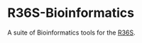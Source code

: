 # R36S-Bioinformatics
A suite of Bioinformatics tools for the [R36S](https://handhelds.miraheze.org/wiki/R36S_Handheld_Wiki).
